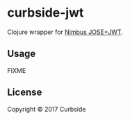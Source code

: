 # curbside-jwt

Clojure wrapper for [Nimbus JOSE+JWT](https://connect2id.com/products/nimbus-jose-jwt).

## Usage

FIXME

## License

Copyright © 2017 Curbside
